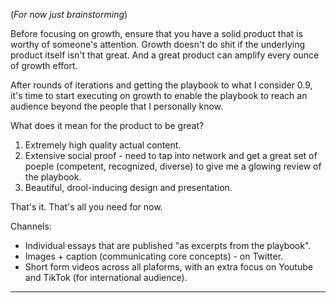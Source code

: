 (*For now just brainstorming*)

Before focusing on growth, ensure that you have a solid product that is worthy of someone's attention. Growth doesn't do shit if the underlying product itself isn't that great. And a great product can amplify every ounce of growth effort.

After rounds of iterations and getting the playbook to what I consider 0.9, it's time to start executing on growth to enable the playbook to reach an audience beyond the people that I personally know.

What does it mean for the product to be great?
1. Extremely high quality actual content.
2. Extensive social proof - need to tap into network and get a great set of poeple (competent, recognized, diverse) to give me a glowing review of the playbook.
3. Beautiful, drool-inducing design and presentation.

That's it. That's all you need for now.

Channels:
- Individual essays that are published "as excerpts from the playbook". 
- Images + caption (communicating core concepts) - on Twitter.
- Short form videos across all plaforms, with an extra focus on Youtube and TikTok (for international audience).

---



